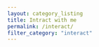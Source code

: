 ```yaml
---
layout: category_listing
title: Intract with me
permalink: /interact/
filter_category: "interact"
---
```

